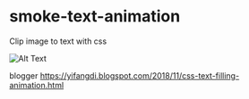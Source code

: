 # smoke-text-animation
Clip image to text with css 

![Alt Text](https://media.giphy.com/media/6y3gF6bBfga6BERKYL/giphy.gif)

blogger https://yifangdi.blogspot.com/2018/11/css-text-filling-animation.html